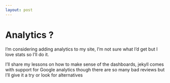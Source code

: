```yaml
---
layout: post
---
```

# Analytics ?
I’m considering adding analytics to my site, I’m not sure what I’d get but I love stats so I’ll do it. 

I’ll share my lessons on how to make sense of the dashboards, jekyll comes with support for Google analytics though there are so many bad reviews but I’ll give it a try or look for alternatives 
